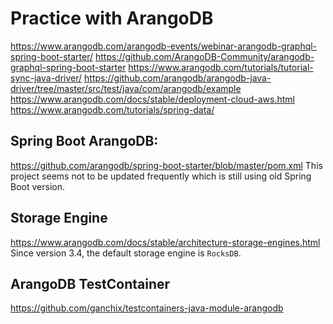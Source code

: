 # Practice with ArangoDB
https://www.arangodb.com/arangodb-events/webinar-arangodb-graphql-spring-boot-starter/
https://github.com/ArangoDB-Community/arangodb-graphql-spring-boot-starter
https://www.arangodb.com/tutorials/tutorial-sync-java-driver/
https://github.com/arangodb/arangodb-java-driver/tree/master/src/test/java/com/arangodb/example
https://www.arangodb.com/docs/stable/deployment-cloud-aws.html
https://www.arangodb.com/tutorials/spring-data/

## Spring Boot ArangoDB:
https://github.com/arangodb/spring-boot-starter/blob/master/pom.xml
This project seems not to be updated frequently which is still using old Spring Boot version.

## Storage Engine
https://www.arangodb.com/docs/stable/architecture-storage-engines.html
Since version 3.4, the default storage engine is `RocksDB`.

## ArangoDB TestContainer
https://github.com/ganchix/testcontainers-java-module-arangodb